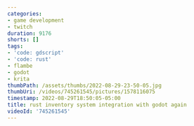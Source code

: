 ```yaml
---
categories:
- game development
- twitch
duration: 9176
shorts: []
tags:
- 'code: gdscript'
- 'code: rust'
- flambe
- godot
- krita
thumbPath: /assets/thumbs/2022-08-29-23-50-05.jpg
thumbUri: /videos/745261545/pictures/1578116075
timestamp: 2022-08-29T18:50:05-05:00
title: rust inventory system integration with godot again
videoId: '745261545'
---
```

